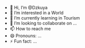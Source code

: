 - 👋 Hi, I’m @Dzkuya
- 👀 I’m interested in a World
- 🌱 I’m currently learning in Tourism 
- 💞️ I’m looking to collaborate on ...
- 📫 How to reach me 
- 😄 Pronouns: ...
- ⚡ Fun fact: ...

<!---
Dzkuya/Dzkuya is a ✨ special ✨ repository because its `README.md` (this file) appears on your GitHub profile.
You can click the Preview link to take a look at your changes.
--->
